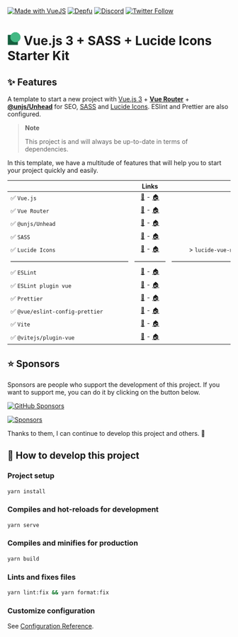 [![Made with VueJS](https://img.shields.io/badge/-Made%20with%20Vue.js-4fc08d?&logo=vuedotjs&logoColor=white)](https://vuejs.org/)
[![Depfu](https://badges.depfu.com/badges/ac2694151fe2ff604e6e8c683ce9e96b/overview.svg)](https://depfu.com/github/thomasbnt/vuejs3-sass-lucide-starter-kit?project_id=37224)
[![Discord](https://img.shields.io/discord/367753345575944221?color=%237289DA&label=Discord%20server&logo=discord&logoColor=white)](https://thomasbnt.dev/discord)
[![Twitter Follow](https://img.shields.io/badge/Follow%20me%20on-Twitter-1DA1F2?&logo=Twitter)](https://twitter.com/Thomasbnt_)

<h1><img height="30" src="./public/favicon.png" alt="Logo of this starter kit"/>&nbsp;Vue.js 3 + SASS + Lucide Icons Starter Kit</h1>

## ✨ Features

A template to start a new project with [Vue.js 3](https://vuejs.org/) + [**Vue Router**](https://router.vuejs.org/) + [**@unjs/Unhead**](https://unhead.harlanzw.com) for SEO, [SASS](https://sass-lang.com) and [Lucide Icons](https://lucide.dev/). ESlint and Prettier are also configured.

> **Note**
>
> This project is and will always be up-to-date in terms of dependencies.

In this template, we have a multitude of features that will help you to start your project quickly and easily.


|                                 |                                                                      Links                                                                       |                      Version |  
|:--------------------------------|:------------------------------------------------------------------------------------------------------------------------------------------------:|-----------------------------:|
| ✅ `Vue.js`                      |                                             [🔧](https://vuejs.org/api/) - [🏠](https://vuejs.org/)                                              |                  > `^3.2.45` |
| ✅ `Vue Router`                  |                                       [🔧](https://router.vuejs.org/api/) - [🏠](https://router.vuejs.org)                                       |                   > `^4.1.6` |
| ✅ `@unjs/Unhead`                |                            [🔧](https://unhead.harlanzw.com/guide/guides/usehead) - [🏠](https://unhead.harlanzw.com)                            |                  > `^1.0.15` |
| ✅ `SASS`                        |                                     [🔧](https://sass-lang.com/documentation) - [🏠](https://sass-lang.com)                                      |                  > `^1.57.1` |
| ✅ `Lucide Icons`                |                                     [🔧](https://lucide.dev/docs/lucide-vue-next) - [🏠](https://lucide.dev)                                     | > `lucide-vue-next@^0.104.0` |
| ———————————————————             |                                                                      —————                                                                       |             ———————————————— |
| ✅ `ESLint`                      |                                [🔧](https://eslint.org/docs/user-guide/gtting-started) - [🏠](https://eslint.org)                                |                  > `^8.31.0` |
| ✅ `ESLint plugin vue`           |                                   [🔧](https://eslint.vuejs.org/user-guide/) - [🏠](https://eslint.vuejs.org/)                                   |                   > `^9.3.0` |
| ✅ `Prettier`                    |                                    [🔧](https://prettier.io/docs/en/index.html) - [🏠](https://prettier.io/)                                     |                  >  `^2.8.2` |
| ✅ `@vue/eslint-config-prettier` |          [🔧](https://github.com/vuejs/eslint-config-prettier#readme) - [🏠](https://www.npmjs.com/package/@vue/eslint-config-prettier)          |                  >  `^7.0.0` |
| ✅ `Vite`                        |                                           [🔧](https://vitejs.dev/config/) - [🏠](https://vitejs.dev/)                                           |                  >  `^4.0.4` |
| ✅ `@vitejs/plugin-vue`          | [🔧](https://github.com/vitejs/vite-plugin-vue/blob/main/packages/plugin-vue/README.md) - [🏠](https://www.npmjs.com/package/@vitejs/plugin-vue) |                  >  `^4.0.0` |

## ⭐ Sponsors

Sponsors are people who support the development of this project. If you want to support me, you can do it by clicking on the button below.

[![GitHub Sponsors](https://img.shields.io/badge/Sponsor%20me%20on%20GitHub%20-%23EA54AE.svg?&logo=github-sponsors&logoColor=white)](https://github.com/sponsors/thomasbnt)

[![Sponsors](https://cdn.jsdelivr.net/gh/thomasbnt/sponsors/sponsors.svg)](https://github.com/sponsors/thomasbnt)

Thanks to them, I can continue to develop this project and others. 🤩

## 🚀 How to develop this project

### Project setup
```bash
yarn install
```

### Compiles and hot-reloads for development
```bash
yarn serve
```

### Compiles and minifies for production
```bash
yarn build
```

### Lints and fixes files
```bash
yarn lint:fix && yarn format:fix
```

### Customize configuration
See [Configuration Reference](https://cli.vuejs.org/config/).
